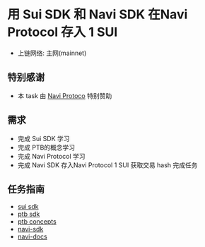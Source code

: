 #  用 Sui SDK 和 Navi SDK 在Navi Protocol 存入 1 SUI
- 上链网络: 主网(mainnet)

## 特别感谢
- 本 task 由 [Navi Protoco](https://app.naviprotocol.io) 特别赞助

## 需求
- 完成  Sui SDK 学习
- 完成  PTB的概念学习
- 完成  Navi Protocol 学习
- 完成  Navi SDK 存入Navi Protocol 1 SUI 获取交易 hash 完成任务

## 任务指南
- [sui sdk](https://sdk.mystenlabs.com/typescript)
- [ptb sdk](https://sdk.mystenlabs.com/typescript/transaction-building/basics)
- [ptb concepts](https://docs.sui.io/concepts/transactions/prog-txn-blocks)
- [navi-sdk](https://github.com/naviprotocol/navi-sdk)
- [navi-docs](https://naviprotocol.gitbook.io/navi-protocol-developer-docs/how-to-interact-with-the-contract/navi-sdk/api-interface)